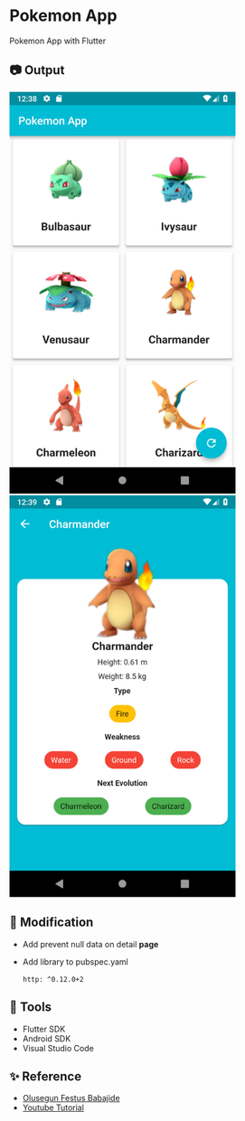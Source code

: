 # Pokemon App

Pokemon App with Flutter

## :camera: Output

<img src="screenshots/1.png" width="400"> <img src="screenshots/2.png" width="400">

## :hammer: Modification

- Add prevent null data on detail **page**
- Add library to pubspec.yaml

  ```text
  http: ^0.12.0+2
  ```

## :construction: Tools

- Flutter SDK
- Android SDK
- Visual Studio Code

## :sparkles: Reference

- [Olusegun Festus Babajide](https://github.com/JideGuru/Pokemon-App)
- [Youtube Tutorial](https://www.youtube.com/watch?v=yeXJqZCiwTQ)
